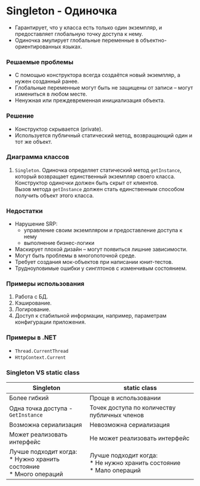 ﻿# Singleton - Одиночка
* Гарантирует, что у класса есть только один экземпляр, и предоставляет глобальную точку доступа к нему.
* Одиночка эмулирует глобальные переменные в объектно-ориентированных языках.

### Решаемые проблемы
* С помощью конструктора всегда создаётся новый экземпляр, а нужен созданный ранее.
* Глобальные переменные могут быть не защищены от записи – могут измениться в любом месте.
* Ненужная или преждевременная инициализация объекта.

### Решение
* Конструктор скрывается (private).
* Используется публичный статический метод, возвращающий один и тот же объект.

### Диаграмма классов
1. `Singleton`. Одиночка определяет статический метод `getInstance`, который возвращает единственный экземпляр своего класса.  
Конструктор одиночки должен быть скрыт от клиентов.  
Вызов метода `getInstance` должен стать единственным способом получить объект этого класса.

### Недостатки
* Нарушение SRP:
    * управление своим экземпляром и предоставление доступа к нему
    * выполнение бизнес-логики
* Маскирует плохой дизайн – могут появиться лишние зависимости.
* Могут быть проблемы в многопоточной среде.
* Требует создания мок-объектов при написании юнит-тестов.
* Трудноуловимые ошибки у синглтонов с изменчивым состоянием.

### Примеры использования
1. Работа с БД.
2. Кэширование.
3. Логирование.
4. Доступ к стабильной информации, например, параметрам конфигурации приложения.

### Примеры в .NET
* `Thread.CurrentThread`
* `HttpContext.Current`

### Singleton VS static class
| Singleton                                                                | static class                                                               |
|--------------------------------------------------------------------------|----------------------------------------------------------------------------|
| Более гибкий                                                             | Проще в использовании                                                      |
| Одна точка доступа - `GetInstance`                                       | Точек доступа по количеству публичных членов                               |
| Возможна сериализация                                                    | Невозможна сериализация                                                    |
| Может реализовать интерфейс                                              | Не может реализовать интерфейс                                             |
| Лучше подходит когда:<br/>* Нужно хранить состояние<br/>* Много операций | Лучше подходит когда:<br/>* Не нужно хранить состояние<br/>* Мало операций |
